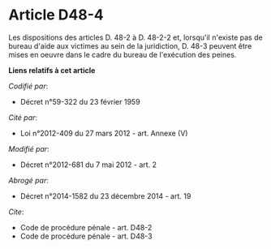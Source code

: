 # Article D48-4

Les dispositions des articles D. 48-2 à D. 48-2-2 et, lorsqu'il n'existe pas de bureau d'aide aux victimes au sein de la
juridiction, D. 48-3 peuvent être mises en oeuvre dans le cadre du bureau de l'exécution des peines.

**Liens relatifs à cet article**

_Codifié par_:

  - Décret n°59-322 du 23 février 1959

_Cité par_:

  - Loi n°2012-409  du 27 mars 2012 - art. Annexe (V)

_Modifié par_:

  - Décret n°2012-681 du 7 mai 2012 - art. 2

_Abrogé par_:

  - Décret n°2014-1582 du 23 décembre 2014 - art. 19

_Cite_:

  - Code de procédure pénale - art. D48-2
  - Code de procédure pénale - art. D48-3
